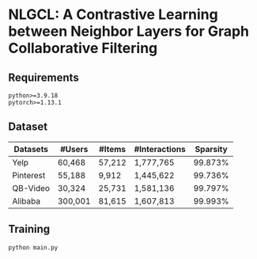 # NLGCL: A Contrastive Learning between Neighbor Layers for Graph Collaborative Filtering
## Requirements
```
python>=3.9.18
pytorch>=1.13.1
```

## Dataset

| Datasets    | #Users  | #Items | #Interactions | Sparsity |
|-------------|---------|--------|---------------|----------|
| Yelp        | 60,468  | 57,212 | 1,777,765     | 99.873%  |
| Pinterest   | 55,188  | 9,912  | 1,445,622     | 99.736%  |
| QB-Video    | 30,324  | 25,731 | 1,581,136     | 99.797%  |
| Alibaba     | 300,001 | 81,615 | 1,607,813     | 99.993%  |


## Training
```
python main.py
```